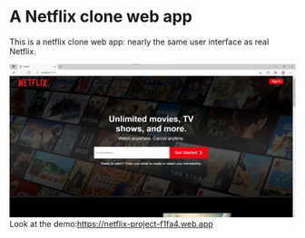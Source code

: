 # A Netflix clone web app

This is a netflix clone web app: nearly the same user interface as real Netflix.

![Preview](preview.jpg) 
Look at the demo:https://netflix-project-f1fa4.web.app
